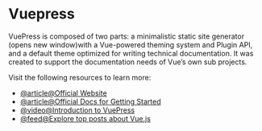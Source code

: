 # Vuepress

VuePress is composed of two parts: a minimalistic static site generator (opens new window)with a Vue-powered theming system and Plugin API, and a default theme optimized for writing technical documentation. It was created to support the documentation needs of Vue’s own sub projects.

Visit the following resources to learn more:

- [@article@Official Website](https://vuepress.vuejs.org/)
- [@article@Official Docs for Getting Started](https://vuepress.vuejs.org/guide/getting-started.html)
- [@video@Introduction to VuePress](https://www.youtube.com/watch?v=lIv1ItUzktc)
- [@feed@Explore top posts about Vue.js](https://app.daily.dev/tags/vuejs?ref=roadmapsh)
